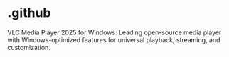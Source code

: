# .github
VLC Media Player 2025 for Windows: Leading open-source media player with Windows-optimized features for universal playback, streaming, and customization.
